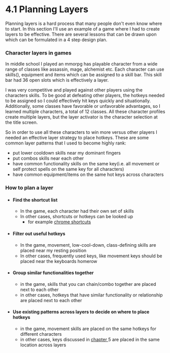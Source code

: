 # 4.1 Planning Layers

Planning layers is a hard process that many people don't even know where to start. In this section I'll use an example of a game where I had to create layers to be effective. There are several lessons that can be drawn upon which can be formulated in a 4 step design plan.&#x20;

### Character layers in games

In middle school I played an mmorpg has playable character from a wide range of classes like assassin, mage, alchemist etc. Each character can use skills(), equipment and items which can be assigned to a skill bar. This skill bar had 36 open slots which is effectively a layer.

I was very competitive and played against other players using the characters skills. To be good at defeating other players, the hotkeys needed to be assigned so I could effectively hit keys quickly and situationally. Additionally, some classes have favorable or unfavorable advantages, so I learned multiple characters, a total of 12 classes. All these character profiles create multiple layers, but the layer activator is the character selection at the title screen.

So in order to use all these characters to win more versus other players I needed an effective layer strategy to place hotkeys. These are some common layer patterns that I used to become highly rank:

* put lower cooldown skills near my dominant fingers
* put combos skills near each other
* have common functionality skills on the same key(i.e. all movement or self protect spells on the same key for all characters)
* have common equipment/items on the same hot keys across characters

### How to plan a layer

* #### Find the shortcut list
  * In the game, each character had their own set of skills
  * In other cases, shortcuts or hotkeys can be looked up
    * for example [chrome shortcuts](https://support.google.com/chrome/answer/157179?hl=en\&co=GENIE.Platform%3DDesktop)
* #### Filter out useful hotkeys
  * In the game, movement, low-cool-down, class-defining skills are placed near my resting position
  * In other cases, frequently used keys, like movement keys should be placed near the keyboards homerow
* #### Group similar functionalities together
  * in the game, skills that you can chain/combo together are placed next to each other
  * in other cases, hotkeys that have similar functionality or relationship are placed next to each other
* #### Use existing patterns across layers to decide on where to place hotkeys
  * in the game, movement skills are placed on the same hotkeys for different characters
  * in other cases, keys discussed in [chapter ](../ch-5-advance-layer-patterns/5.1-key-functionality-across-layers.md)5 are placed in the same location across layers
